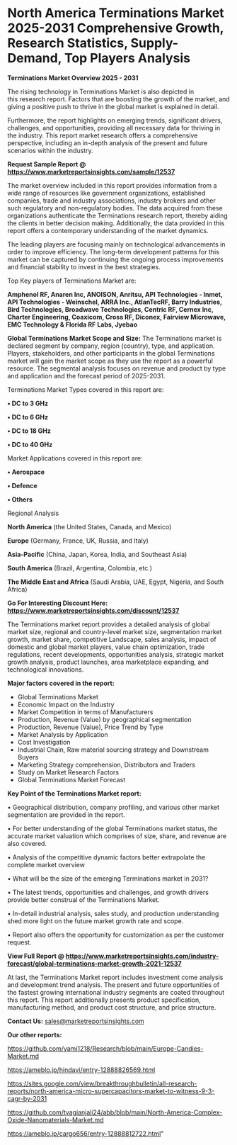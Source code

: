  # North America Terminations Market 2025-2031 Comprehensive Growth, Research Statistics, Supply-Demand,  Top Players Analysis

<Strong> Terminations Market Overview 2025 - 2031</strong>

The rising technology in Terminations Market is also depicted in this research report. Factors that are boosting the growth of the market, and giving a positive push to thrive in the global market is explained in detail.

Furthermore, the report highlights on emerging trends, significant drivers, challenges, and opportunities, providing all necessary data for thriving in the industry. This report market research offers a comprehensive perspective, including an in-depth analysis of the present and future scenarios within the industry.

<strong>Request Sample Report @ <a href=https://www.marketreportsinsights.com/sample/12537>https://www.marketreportsinsights.com/sample/12537</a></strong>

The market overview included in this report provides information from a wide range of resources like government organizations, established companies, trade and industry associations, industry brokers and other such regulatory and non-regulatory bodies. The data acquired from these organizations authenticate the Terminations research report, thereby aiding the clients in better decision making. Additionally, the data provided in this report offers a contemporary understanding of the market dynamics.

The leading players are focusing mainly on technological advancements in order to improve efficiency. The long-term development patterns for this market can be captured by continuing the ongoing process improvements and financial stability to invest in the best strategies.

Top Key players of Terminations Market are:

<strong>Amphenol RF, Anaren Inc, ANOISON, Anritsu, API Technologies - Inmet, API Technologies - Weinschel, ARRA Inc., AtlanTecRF, Barry Industries, Bird Technologies, Broadwave Technologies, Centric RF, Cernex Inc, Charter Engineering, Coaxicom, Cross RF, Diconex, Fairview Microwave, EMC Technology & Florida RF Labs, Jyebao</strong>

<strong><b>Global Terminations Market Scope and Size:</b></strong>
The Terminations market is declared segment by company, region (country), type, and application. Players, stakeholders, and other participants in the global Terminations market will gain the market scope as they use the report as a powerful resource. The segmental analysis focuses on revenue and product by type and application and the forecast period of 2025-2031.

Terminations Market Types covered in this report are:

<strong>• DC to 3 GHz

• DC to 6 GHz

• DC to 18 GHz

• DC to 40 GHz</strong>

Market Applications covered in this report are:

<strong>• Aerospace

• Defence

• Others</strong> 

Regional Analysis

<strong>North America</strong> (the United States, Canada, and Mexico)

<strong>Europe</strong> (Germany, France, UK, Russia, and Italy)

<strong>Asia-Pacific</strong> (China, Japan, Korea, India, and Southeast Asia)

<strong>South America</strong> (Brazil, Argentina, Colombia, etc.)

<strong>The Middle East and Africa</strong> (Saudi Arabia, UAE, Egypt, Nigeria, and South Africa)

<strong>Go For Interesting Discount Here: <a href=https://www.marketreportsinsights.com/discount/12537>https://www.marketreportsinsights.com/discount/12537</a></strong>

The Terminations market report provides a detailed analysis of global market size, regional and country-level market size, segmentation market growth, market share, competitive Landscape, sales analysis, impact of domestic and global market players, value chain optimization, trade regulations, recent developments, opportunities analysis, strategic market growth analysis, product launches, area marketplace expanding, and technological innovations.

<strong><b>Major factors covered in the report:</b></strong>
<ul>
  <li>Global Terminations Market </li>
  <li>Economic Impact on the Industry</li>
  <li>Market Competition in terms of Manufacturers</li>
  <li>Production, Revenue (Value) by geographical segmentation</li>
  <li>Production, Revenue (Value), Price Trend by Type</li>
  <li>Market Analysis by Application</li>
  <li>Cost Investigation</li>
  <li>Industrial Chain, Raw material sourcing strategy and Downstream Buyers</li>
  <li>Marketing Strategy comprehension, Distributors and Traders</li>
  <li>Study on Market Research Factors</li>
  <li>Global Terminations Market Forecast</li>
</ul>

<strong><b>Key Point of the Terminations Market report:</b></strong>

• Geographical distribution, company profiling, and various other market segmentation are provided in the report.

• For better understanding of the global Terminations market status, the accurate market valuation which comprises of size, share, and revenue are also covered.

• Analysis of the competitive dynamic factors better extrapolate the complete market overview

• What will be the size of the emerging Terminations market in 2031?

• The latest trends, opportunities and challenges, and growth drivers provide better construal of the Terminations Market.

• In-detail industrial analysis, sales study, and production understanding shed more light on the future market growth rate and scope.

• Report also offers the opportunity for customization as per the customer request.

<strong><b>View Full Report @ <a href=https://www.marketreportsinsights.com/industry-forecast/global-terminations-market-growth-2021-12537>https://www.marketreportsinsights.com/industry-forecast/global-terminations-market-growth-2021-12537</a></b></strong>


At last, the Terminations Market report includes investment come analysis and development trend analysis. The present and future opportunities of the fastest growing international industry segments are coated throughout this report. This report additionally presents product specification, manufacturing method, and product cost structure, and price structure.

<strong>Contact Us:</strong>
sales@marketreportsinsights.com

<strong>Our other reports:</strong>

<a href=https://github.com/yami1218/Research/blob/main/Europe-Candies-Market.md>https://github.com/yami1218/Research/blob/main/Europe-Candies-Market.md</a>

<a href=https://ameblo.jp/hindavi/entry-12888826569.html>https://ameblo.jp/hindavi/entry-12888826569.html</a>

<a href=https://sites.google.com/view/breakthroughbulletin/all-research-reports/north-america-micro-supercapacitors-market-to-witness-9-3-cagr-by-2031>https://sites.google.com/view/breakthroughbulletin/all-research-reports/north-america-micro-supercapacitors-market-to-witness-9-3-cagr-by-2031</a>

<a href=https://github.com/tyagianjali24/abb/blob/main/North-America-Complex-Oxide-Nanomaterials-Market.md>https://github.com/tyagianjali24/abb/blob/main/North-America-Complex-Oxide-Nanomaterials-Market.md</a>

<a href=https://ameblo.jp/cargo656/entry-12888812722.html>https://ameblo.jp/cargo656/entry-12888812722.html</a>"
